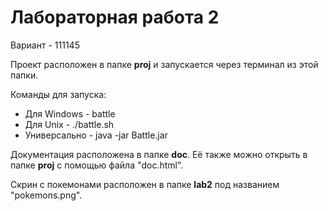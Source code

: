 # Лабораторная работа 2
Вариант - 111145

Проект расположен в папке **proj** и запускается через терминал из этой папки. 

Команды для запуска:
- Для Windows - battle
- Для Unix - ./battle.sh
- Универсально - java -jar Battle.jar

Документация расположена в папке **doc**. Её также можно открыть в папке **proj** с помощью файла "doc.html".

Скрин с покемонами расположен в папке **lab2** под названием "pokemons.png".
